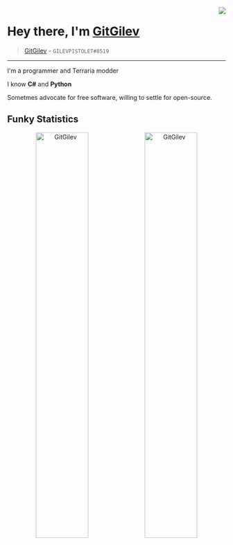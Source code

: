 

<img align="right" src="https://komarev.com/ghpvc/?username=GitGilev" />

# Hey there, I'm [GitGilev](https://www.youtube.com/@GitGilev)

> [GitGilev](https://www.youtube.com/@GitGilev) - `GILEVPISTOLET#8519`

---

I'm a programmer and Terraria modder

I know **C#** and **Python**

Sometmes advocate for free software, willing to settle for open-source.

<!-- ## Projects
I actively work on and have worked on several projects in the past, including, but not limited to:
* [**Felt**](https://github.com/feltpowered/felt), and other projects under the [_FeltPowered_](https://github.com/feltpowered) organization, which work in unison to create a "universal" mod loader and runtime patcher for C# applications.
* [**Terraclient**](https://github.com/Steviegt6/Terraclient), a utility client for Terraria (no longer maintained, not fun to work on). This made use of tModLoader's patching system.
* [**TML.Patcher**](https://github.com/Steviegt6/TML.Patcher), a program for unpacking and manipulating `.tmod` files, designed to heavily aid in reverse-engineering mods.
* [**CataclysmMod**](https://github.com/Steviegt6/CataclysmMod), an experimental Terraria mod which makes heavy use of interesting assembly loading manipulation and knowledge of how the CLR understands type loading to achieve add-on functionality.
* [**Terraprisma**](https://github.com/rejuvena/terraprisma), a tModLoader bootstrapper which enabled the use of assembly transformation before tML loaded, akin to Minecraft's coremodding.
* [**Tea Framework**](https://github.com/rejuvena/tea-framework), a progressive modding library and framework for tModLoader mods.
* [**Rejuvena**](https://github.com/rejuvena/rejuvena), an advanced content mod for Terraria. -->

## Funky Statistics
<div align="center">
  <img width="49%"  src="https://github-readme-stats.vercel.app/api?username=GitGilev&show_icons=true&theme=tokyonight&hide_border=true" alt="GitGilev" />
  <img width="49%"  src="https://github-readme-streak-stats.herokuapp.com/?user=GitGilev&hide_border=true&theme=tokyonight" alt="GitGilev" />

</div>

<!-- <img width="33%" align="left" src="https://github-readme-stats.vercel.app/api/top-langs/?username=GitGilev&theme=tokyonight" alt="GitGilev" /> -->
